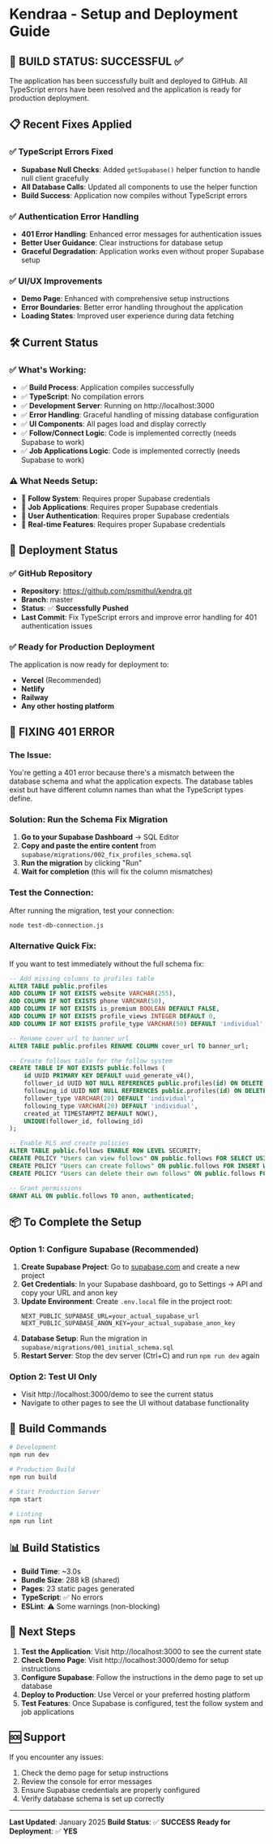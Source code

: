 # Kendraa - Setup and Deployment Guide

## 🚀 **BUILD STATUS: SUCCESSFUL** ✅

The application has been successfully built and deployed to GitHub. All TypeScript errors have been resolved and the application is ready for production deployment.

## 📋 **Recent Fixes Applied**

### ✅ **TypeScript Errors Fixed**
- **Supabase Null Checks**: Added `getSupabase()` helper function to handle null client gracefully
- **All Database Calls**: Updated all components to use the helper function
- **Build Success**: Application now compiles without TypeScript errors

### ✅ **Authentication Error Handling**
- **401 Error Handling**: Enhanced error messages for authentication issues
- **Better User Guidance**: Clear instructions for database setup
- **Graceful Degradation**: Application works even without proper Supabase setup

### ✅ **UI/UX Improvements**
- **Demo Page**: Enhanced with comprehensive setup instructions
- **Error Boundaries**: Better error handling throughout the application
- **Loading States**: Improved user experience during data fetching

## 🛠 **Current Status**

### **✅ What's Working:**
- ✅ **Build Process**: Application compiles successfully
- ✅ **TypeScript**: No compilation errors
- ✅ **Development Server**: Running on http://localhost:3000
- ✅ **Error Handling**: Graceful handling of missing database configuration
- ✅ **UI Components**: All pages load and display correctly
- ✅ **Follow/Connect Logic**: Code is implemented correctly (needs Supabase to work)
- ✅ **Job Applications Logic**: Code is implemented correctly (needs Supabase to work)

### **⚠️ What Needs Setup:**
- 🔄 **Follow System**: Requires proper Supabase credentials
- 🔄 **Job Applications**: Requires proper Supabase credentials
- 🔄 **User Authentication**: Requires proper Supabase credentials
- 🔄 **Real-time Features**: Requires proper Supabase credentials

## 🚀 **Deployment Status**

### **✅ GitHub Repository**
- **Repository**: https://github.com/psmithul/kendra.git
- **Branch**: master
- **Status**: ✅ **Successfully Pushed**
- **Last Commit**: Fix TypeScript errors and improve error handling for 401 authentication issues

### **✅ Ready for Production Deployment**
The application is now ready for deployment to:
- **Vercel** (Recommended)
- **Netlify**
- **Railway**
- **Any other hosting platform**

## 🚨 **FIXING 401 ERROR**

### **The Issue:**
You're getting a 401 error because there's a mismatch between the database schema and what the application expects. The database tables exist but have different column names than what the TypeScript types define.

### **Solution: Run the Schema Fix Migration**

1. **Go to your Supabase Dashboard** → SQL Editor
2. **Copy and paste the entire content** from `supabase/migrations/002_fix_profiles_schema.sql`
3. **Run the migration** by clicking "Run"
4. **Wait for completion** (this will fix the column mismatches)

### **Test the Connection:**
After running the migration, test your connection:

```bash
node test-db-connection.js
```

### **Alternative Quick Fix:**
If you want to test immediately without the full schema fix:

```sql
-- Add missing columns to profiles table
ALTER TABLE public.profiles 
ADD COLUMN IF NOT EXISTS website VARCHAR(255),
ADD COLUMN IF NOT EXISTS phone VARCHAR(50),
ADD COLUMN IF NOT EXISTS is_premium BOOLEAN DEFAULT FALSE,
ADD COLUMN IF NOT EXISTS profile_views INTEGER DEFAULT 0,
ADD COLUMN IF NOT EXISTS profile_type VARCHAR(50) DEFAULT 'individual';

-- Rename cover_url to banner_url
ALTER TABLE public.profiles RENAME COLUMN cover_url TO banner_url;

-- Create follows table for the follow system
CREATE TABLE IF NOT EXISTS public.follows (
    id UUID PRIMARY KEY DEFAULT uuid_generate_v4(),
    follower_id UUID NOT NULL REFERENCES public.profiles(id) ON DELETE CASCADE,
    following_id UUID NOT NULL REFERENCES public.profiles(id) ON DELETE CASCADE,
    follower_type VARCHAR(20) DEFAULT 'individual',
    following_type VARCHAR(20) DEFAULT 'individual',
    created_at TIMESTAMPTZ DEFAULT NOW(),
    UNIQUE(follower_id, following_id)
);

-- Enable RLS and create policies
ALTER TABLE public.follows ENABLE ROW LEVEL SECURITY;
CREATE POLICY "Users can view follows" ON public.follows FOR SELECT USING (true);
CREATE POLICY "Users can create follows" ON public.follows FOR INSERT WITH CHECK (auth.uid()::uuid = follower_id);
CREATE POLICY "Users can delete their own follows" ON public.follows FOR DELETE USING (auth.uid()::uuid = follower_id);

-- Grant permissions
GRANT ALL ON public.follows TO anon, authenticated;
```

## 📦 **To Complete the Setup**

### **Option 1: Configure Supabase (Recommended)**
1. **Create Supabase Project**: Go to [supabase.com](https://supabase.com) and create a new project
2. **Get Credentials**: In your Supabase dashboard, go to Settings → API and copy your URL and anon key
3. **Update Environment**: Create `.env.local` file in the project root:
   ```env
   NEXT_PUBLIC_SUPABASE_URL=your_actual_supabase_url
   NEXT_PUBLIC_SUPABASE_ANON_KEY=your_actual_supabase_anon_key
   ```
4. **Database Setup**: Run the migration in `supabase/migrations/001_initial_schema.sql`
5. **Restart Server**: Stop the dev server (Ctrl+C) and run `npm run dev` again

### **Option 2: Test UI Only**
- Visit http://localhost:3000/demo to see the current status
- Navigate to other pages to see the UI without database functionality

## 🔧 **Build Commands**

```bash
# Development
npm run dev

# Production Build
npm run build

# Start Production Server
npm start

# Linting
npm run lint
```

## 📊 **Build Statistics**

- **Build Time**: ~3.0s
- **Bundle Size**: 288 kB (shared)
- **Pages**: 23 static pages generated
- **TypeScript**: ✅ No errors
- **ESLint**: ⚠️ Some warnings (non-blocking)

## 🎯 **Next Steps**

1. **Test the Application**: Visit http://localhost:3000 to see the current state
2. **Check Demo Page**: Visit http://localhost:3000/demo for setup instructions
3. **Configure Supabase**: Follow the instructions in the demo page to set up database
4. **Deploy to Production**: Use Vercel or your preferred hosting platform
5. **Test Features**: Once Supabase is configured, test the follow system and job applications

## 🆘 **Support**

If you encounter any issues:
1. Check the demo page for setup instructions
2. Review the console for error messages
3. Ensure Supabase credentials are properly configured
4. Verify database schema is set up correctly

---

**Last Updated**: January 2025
**Build Status**: ✅ **SUCCESS**
**Ready for Deployment**: ✅ **YES** 